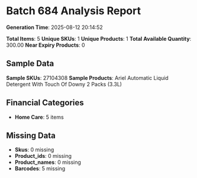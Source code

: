 # Batch 684 Analysis Report

**Generation Time**: 2025-08-12 20:14:52

**Total Items**: 5
**Unique SKUs**: 1
**Unique Products**: 1
**Total Available Quantity**: 300.00
**Near Expiry Products**: 0

## Sample Data
**Sample SKUs**: 27104308
**Sample Products**: Ariel Automatic Liquid Detergent With Touch Of Downy 2 Packs (3.3L)

## Financial Categories
- **Home Care**: 5 items

## Missing Data
- **Skus**: 0 missing
- **Product_ids**: 0 missing
- **Product_names**: 0 missing
- **Barcodes**: 5 missing
